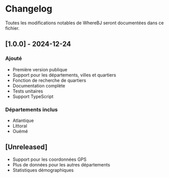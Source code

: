 # Changelog

Toutes les modifications notables de WhereBJ seront documentées dans ce fichier.

## [1.0.0] - 2024-12-24

### Ajouté
- Première version publique
- Support pour les départements, villes et quartiers
- Fonction de recherche de quartiers
- Documentation complète
- Tests unitaires
- Support TypeScript

### Départements inclus
- Atlantique
- Littoral
- Ouémé

## [Unreleased]
- Support pour les coordonnées GPS
- Plus de données pour les autres départements
- Statistiques démographiques
